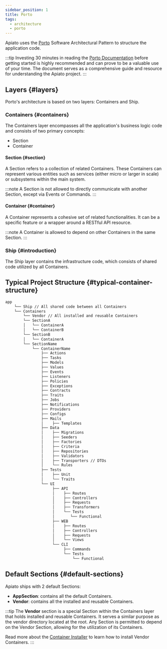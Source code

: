 ```yaml
---
sidebar_position: 1
title: Porto
tags:
  - architecture
  - porto
---
```


Apiato uses the [Porto](https://github.com/Mahmoudz/Porto) Software Architectural Pattern
to structure the application code.

:::tip
Investing 30 minutes in reading the [Porto Documentation](https://github.com/Mahmoudz/Porto) before getting started is highly recommended and can prove to be a
valuable use of your time.
The document serves as a comprehensive guide and resource for understanding the Apiato project.
:::

## Layers {#layers}

Porto's architecture is based on two layers: Containers and Ship.

### Containers {#containers}
The Containers layer encompasses all the application's business logic code and consists of two primary concepts:
- Section
- Container

#### Section {#section}
A Section refers to a collection of related Containers.
These Containers can represent various entities such as services
(either micro or larger in scale) or subsystems within the main system.

:::note
A Section is not allowed to directly communicate with another Section, except via Events or Commands.
:::

#### Container {#container}
A Container represents a cohesive set of related functionalities.
It can be a specific feature or a wrapper around a RESTful API resource.

:::note
A Container is allowed to depend on other Containers in the same Section.
:::

### Ship {#introduction}
The Ship layer contains the infrastructure code, which consists of shared code utilized by all Containers.

## Typical Project Structure {#typical-container-structure}
```markdown
app
    └── Ship // All shared code between all Containers
    └── Containers
        └── Vendor // All installed and reusable Containers
        └── SectionA
        │   └── ContainerA
        │   └── ContainerB
        └── SectionB
        │   └── ContainerA
        └── SectionName
            └── ContainerName
                ├── Actions
                ├── Tasks
                ├── Models
                ├── Values
                ├── Events
                ├── Listeners
                ├── Policies
                ├── Exceptions
                ├── Contracts
                ├── Traits
                ├── Jobs
                ├── Notifications
                ├── Providers
                ├── Configs
                ├── Mails
                │    ├── Templates	
                ├── Data
                │    ├── Migrations
                │    ├── Seeders
                │    ├── Factories
                │    ├── Criteria
                │    ├── Repositories
                │    ├── Validators
                │    ├── Transporters // DTOs
                │    └── Rules
                ├── Tests
                │    ├── Unit
                │    └── Traits
                └── UI
                     ├── API
                     │    ├── Routes
                     │    ├── Controllers
                     │    ├── Requests
                     │    ├── Transformers
                     │    └── Tests
                     │       └── Functional
                     ├── WEB
                     │    ├── Routes
                     │    ├── Controllers
                     │    ├── Requests
                     │    └── Views
                     └── CLI
                          ├── Commands
                          └── Tests
                              └── Functional
```

## Default Sections {#default-sections}
Apiato ships with 2 default Sections:
- **AppSection**: contains all the default Containers.
- **Vendor**: contains all the installed and reusable Containers.

:::tip
The **Vendor** section is a special Section within the Containers layer that holds installed and reusable Containers.
It serves a similar purpose as the vendor directory located at the root.
Any Section is permitted to depend on the Vendor Section, allowing for the utilization of its Containers.

Read more about the [Container Installer](../pacakges/overview.md) to learn how to install Vendor Containers.
:::
